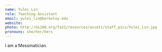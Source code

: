 ```yaml
---
name: Yulei Lin
role: Teaching Assistant
email: yulei_lin@berkeley.edu
website: 
photo: http://ds100.org/fa21/resources/assets/staff_pics/Yulei_Lin.jpg
pronouns: she/her/hers
---
```

I am a Messmatician.
